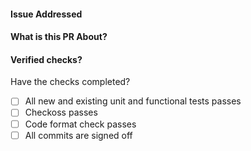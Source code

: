 #### Issue Addressed
<!-- Issue number -->

#### What is this PR About?
<!-- Describe the changes in this PR and add any information helpful for reviewing. -->

#### Verified checks?
Have the checks completed?
- [ ] All new and existing unit and functional tests passes
- [ ] Checkoss passes
- [ ] Code format check passes
- [ ] All commits are signed off
